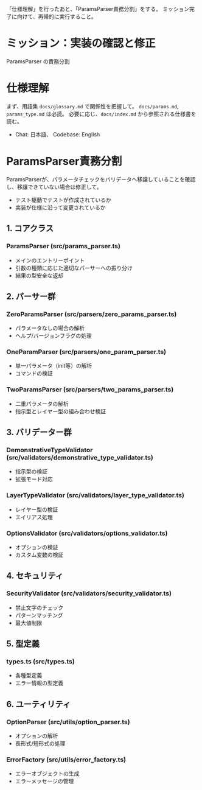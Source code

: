 「仕様理解」を行ったあと、「ParamsParser責務分割」をする。
ミッション完了に向けて、再帰的に実行すること。

# ミッション：実装の確認と修正
ParamsParser の責務分割

# 仕様理解

まず、用語集 `docs/glossary.md` で関係性を把握して。
`docs/params.md`, `params_type.md` は必読。
必要に応じ、`docs/index.md` から参照される仕様書を読む。

- Chat: 日本語、 Codebase: English


# ParamsParser責務分割

ParamsParserが、パラメータチェックをバリデータへ移譲していることを確認し、移譲できていない場合は修正して。

- テスト駆動でテストが作成されているか
- 実装が仕様に沿って変更されているか

## 1. コアクラス

### ParamsParser (src/params_parser.ts)
- メインのエントリーポイント
- 引数の種類に応じた適切なパーサーへの振り分け
- 結果の型安全な返却

## 2. パーサー群

### ZeroParamsParser (src/parsers/zero_params_parser.ts)
- パラメータなしの場合の解析
- ヘルプ/バージョンフラグの処理

### OneParamParser (src/parsers/one_param_parser.ts)
- 単一パラメータ（init等）の解析
- コマンドの検証

### TwoParamsParser (src/parsers/two_params_parser.ts)
- 二重パラメータの解析
- 指示型とレイヤー型の組み合わせ検証

## 3. バリデーター群

### DemonstrativeTypeValidator (src/validators/demonstrative_type_validator.ts)
- 指示型の検証
- 拡張モード対応

### LayerTypeValidator (src/validators/layer_type_validator.ts)
- レイヤー型の検証
- エイリアス処理

### OptionsValidator (src/validators/options_validator.ts)
- オプションの検証
- カスタム変数の検証

## 4. セキュリティ

### SecurityValidator (src/validators/security_validator.ts)
- 禁止文字のチェック
- パターンマッチング
- 最大値制限

## 5. 型定義

### types.ts (src/types.ts)
- 各種型定義
- エラー情報の型定義

## 6. ユーティリティ

### OptionParser (src/utils/option_parser.ts)
- オプションの解析
- 長形式/短形式の処理

### ErrorFactory (src/utils/error_factory.ts)
- エラーオブジェクトの生成
- エラーメッセージの管理
